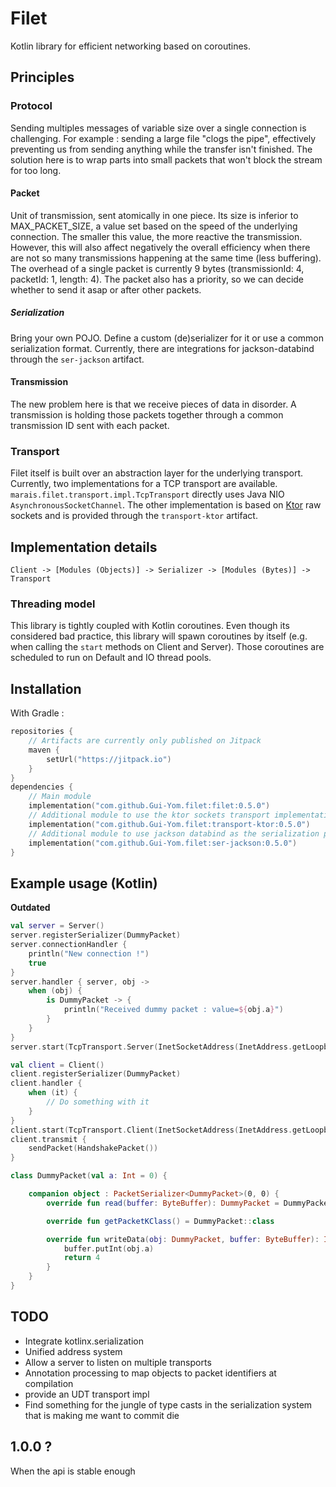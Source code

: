 # Filet
Kotlin library for efficient networking based on coroutines.

## Principles

### Protocol
Sending multiples messages of variable size over a single connection is challenging.
For example : sending a large file "clogs the pipe", effectively preventing us
from sending anything while the transfer isn't finished.
The solution here is to wrap parts into small packets that won't block the stream for too long.

#### Packet
Unit of transmission, sent atomically in one piece.
Its size is inferior to MAX_PACKET_SIZE, a value set based on the speed of the underlying connection.
The smaller this value, the more reactive the transmission. However, this will also affect negatively the
overall efficiency when there are not so many transmissions happening at the same time (less buffering).
The overhead of a single packet is currently 9 bytes (transmissionId: 4, packetId: 1, length: 4).
The packet also has a priority, so we can decide whether to send it asap or after other packets.

##### Serialization
Bring your own POJO. Define a custom (de)serializer for it or use a common serialization format.
Currently, there are integrations for jackson-databind through the `ser-jackson` artifact.

#### Transmission
The new problem here is that we receive pieces of data in disorder.
A transmission is holding those packets together through a common transmission ID sent with each packet.

### Transport
Filet itself is built over an abstraction layer for the underlying transport.
Currently, two implementations for a TCP transport are available. `marais.filet.transport.impl.TcpTransport` directly
uses Java NIO `AsynchronousSocketChannel`. The other implementation is based on [Ktor](https://ktor.io) raw sockets
and is provided through the `transport-ktor` artifact.

## Implementation details
```
Client -> [Modules (Objects)] -> Serializer -> [Modules (Bytes)] -> Transport
```

### Threading model
This library is tightly coupled with Kotlin coroutines. Even though its considered bad practice,
this library will spawn coroutines by itself (e.g. when calling the `start` methods on Client and Server).
Those coroutines are scheduled to run on Default and IO thread pools.

## Installation
With Gradle :
```kotlin
repositories {
    // Artifacts are currently only published on Jitpack
    maven {
        setUrl("https://jitpack.io")
    }
}
dependencies {
    // Main module
    implementation("com.github.Gui-Yom.filet:filet:0.5.0")
    // Additional module to use the ktor sockets transport implementation
    implementation("com.github.Gui-Yom.filet:transport-ktor:0.5.0")
    // Additional module to use jackson databind as the serialization provider
    implementation("com.github.Gui-Yom.filet:ser-jackson:0.5.0")
}
```

## Example usage (Kotlin)
**Outdated**
```kotlin
val server = Server()
server.registerSerializer(DummyPacket)
server.connectionHandler {
    println("New connection !")
    true
}
server.handler { server, obj ->
    when (obj) {
        is DummyPacket -> {
            println("Received dummy packet : value=${obj.a}")
        }
    }
}
server.start(TcpTransport.Server(InetSocketAddress(InetAddress.getLoopbackAddress(), 4785)))

val client = Client()
client.registerSerializer(DummyPacket)
client.handler {
    when (it) {
        // Do something with it
    }
}
client.start(TcpTransport.Client(InetSocketAddress(InetAddress.getLoopbackAddress(), 4785)))
client.transmit {
    sendPacket(HandshakePacket())
}

class DummyPacket(val a: Int = 0) {

    companion object : PacketSerializer<DummyPacket>(0, 0) {
        override fun read(buffer: ByteBuffer): DummyPacket = DummyPacket(buffer.int)

        override fun getPacketKClass() = DummyPacket::class

        override fun writeData(obj: DummyPacket, buffer: ByteBuffer): Int {
            buffer.putInt(obj.a)
            return 4
        }
    }
}
```

## TODO
 - Integrate kotlinx.serialization
 - Unified address system
 - Allow a server to listen on multiple transports
 - Annotation processing to map objects to packet identifiers at compilation
 - provide an UDT transport impl
 - Find something for the jungle of type casts in the serialization system that is making me want to commit die

## 1.0.0 ?
When the api is stable enough
